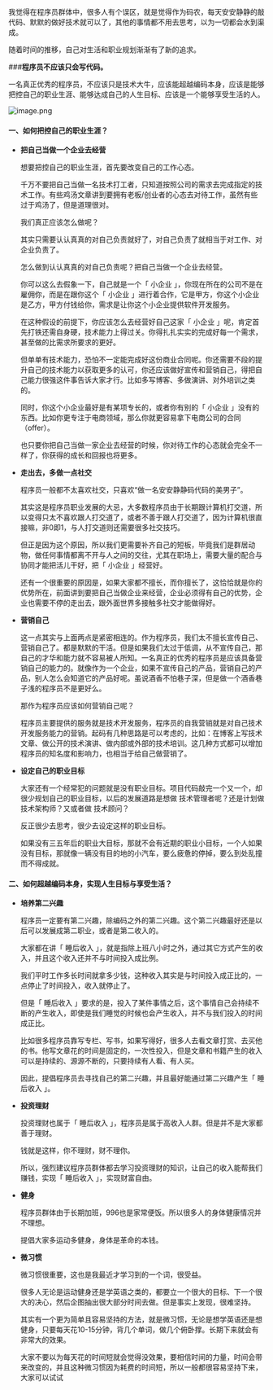 我觉得在程序员群体中，很多人有个误区，就是觉得作为码农，每天安安静静的敲代码、默默的做好技术就可以了，其他的事情都不用去思考，以为一切都会水到渠成。

随着时间的推移，自己对生活和职业规划渐渐有了新的追求。

###**程序员不应该只会写代码。**

一名真正优秀的程序员，不应该只是技术大牛，应该能超越编码本身，应该是能够把控自己的职业生涯、能够达成自己的人生目标、应该是一个能够享受生活的人。

![image.png](https://upload-images.jianshu.io/upload_images/6943526-d5ffd6b89789402f.png?imageMogr2/auto-orient/strip%7CimageView2/2/w/1240)

#### **一、如何把控自己的职业生涯？**

- **把自己当做一个企业去经营**

  想要把控自己的职业生涯，首先要改变自己的工作心态。

  千万不要把自己当做一名技术打工者，只知道按照公司的需求去完成指定的技术工作。有些鸡汤文章讲到要拥有老板/创业者的心态去对待工作，虽然有些过于鸡汤了，但是道理很对。

  我们真正应该怎么做呢？

  其实只需要认认真真的对自己负责就好了，对自己负责了就相当于对工作、对企业负责了。

  怎么做到认认真真的对自己负责呢？把自己当做一个企业去经营。

  你可以这么去假象一下，自己就是一个「 小企业 」，你现在所在的公司不是在雇佣你，而是在跟你这个「 小企业 」进行着合作，它是甲方，你这个小企业是乙方，甲方付钱给你，需求是让你这个小企业提供软件开发服务。

  在这种假设的前提下，你应该怎么去经营好自己这家「 小企业 」呢，肯定首先打铁还需自身硬，技术能力上得过关。你得扎扎实实的完成好每一个需求，甚至做的比需求所要求的更好。

  但单单有技术能力，恐怕不一定能完成好这份商业合同呢。你还需要不段的提升自己的技术能力以获取更多的认可，你还应该做好宣传和营销自己，得把自己能力很强这件事告诉大家才行。比如多写博客、多做演讲、对外培训之类的。

  同时，你这个小企业最好是有某项专长的，或者你有别的「 小企业 」没有的东西。比如你更专注于电商领域，那么你就更容易拿下电商公司的合同（offer）。

  也只要你把自己当做一家企业去经营的时候，你对待工作的心态就会完全不一样了，你获得的成长和回报也将更多。

- **走出去，多做一点社交**

  程序员一般都不太喜欢社交，只喜欢“做一名安安静静码代码的美男子”。

  其实这是程序员职业发展的大忌，大多数程序员由于长期跟计算机打交道，所以变得只太不喜欢跟人打交道了，或者不善于跟人打交道了，因为计算机很直接嘛，非0即1，与人打交道则还需要很多社交技巧。

  但正是因为这个原因，所以我们更需要补齐自己的短板，毕竟我们是群居动物，做任何事情都离不开与人之间的交往，尤其在职场上，需要大量的配合与协同才能把活儿干好，把「 小企业 」经营好。

  还有一个很重要的原因是，如果大家都不擅长，而你擅长了，这恰恰就是你的优势所在，前面讲到要把自己当做企业来经营，企业必须得有自己的优势，企业也需要不停的走出去，跟外面世界多接触多社交才能做得好。

- **营销自己**

  这一点其实与上面两点是紧密相连的。作为程序员，我们太不擅长宣传自己、营销自己了。都是默默的干活。但是如果我们太过于低调，从不宣传自己，那自己的才华和能力就不容易被人所知。一名真正的优秀的程序员是应该具备营销自己的能力的。就像作为一个企业，如果不宣传自己的产品，营销自己的产品，别人怎么会知道它的产品好呢。虽说酒香不怕巷子深，但是做一个酒香巷子浅的程序员不是更好么。

  那作为程序员应该如何营销自己呢？

  程序员主要提供的服务就是技术开发服务，程序员的自我营销就是对自己技术开发服务能力的营销。起码有几种思路是可以考虑的，比如：在博客上写技术文章、做公开的技术演讲、做内部或外部的技术培训。这几种方式都可以增加程序员的知名度和影响力，也相当于给自己做营销了。

- **设定自己的职业目标**

  大家还有一个经常犯的问题就是没有职业目标。项目代码敲完一个又一个，却很少规划自己的职业目标，以后的发展道路是想做 技术管理者呢？还是计划做 技术架构师？又或者做 技术顾问？

  反正很少去思考，很少去设定这样的职业目标。

  如果没有三五年后的职业大目标，那就不会有近期的职业小目标，一个人如果没有目标，那就像一辆没有目的地的小汽车，要么疲惫的停掉，要么到处乱撞而不得成就。

#### **二、如何超越编码本身，实现人生目标与享受生活？**

- **培养第二兴趣**

  程序员一定要有第二兴趣，除编码之外的第二兴趣。这个第二兴趣最好还是以后可以发展成第二职业，或者是第二收入的。

  大家都在讲「 睡后收入 」，就是指除上班八小时之外，通过其它方式产生的收入，并且这个收入还并不与时间投入成比例。

  我们平时工作多长时间就拿多少钱，这种收入其实是与时间投入成正比的，一点停止了时间投入，收入就停止了。

  但是「 睡后收入 」要求的是，投入了某件事情之后，这个事情自己会持续不断的产生收入，即使是我们睡觉的时候也会产生收入，并不与我们投入的时间成正比。

  比如很多程序员靠写专栏、写书，如果写得好，很多人去看文章打赏、去买他的书。他写文章花的时间是固定的，一次性投入，但是文章和书籍产生的收入可以是持续的、源源不断的，只要持续有人看、有人买。

  因此，提倡程序员去寻找自己的第二兴趣，并且最好能通过第二兴趣产生「 睡后收入 」。

- **投资理财**

  投资理财也属于「 睡后收入 」，程序员是属于高收入人群。但是并不是大家都善于理财。

  钱就是这样，你不理财，财不理你。

  所以，强烈建议程序员群体都去学习投资理财的知识，让自己的收入能帮我们赚钱，实现「 睡后收入 」，实现财富自由。

- **健身**

  程序员群体由于长期加班，996也是家常便饭。所以很多人的身体健康情况并不理想。

  提倡大家多运动多健身，身体是革命的本钱。

- **微习惯**

  微习惯很重要，这也是我最近才学习到的一个词，很受益。

  很多人无论是运动健身还是学英语之类的，都要立一个很大的目标、下一个很大的决心，然后企图抽出很大部分时间去做。但是事实上发现，很难坚持。

  其实有一个更为简单且容易坚持的方法，就是微习惯，无论是想学英语还是想健身，只要每天花10-15分钟，背几个单词，做几个俯卧撑。长期下来就会有非常大的效果。

  大家不要以为每天花的时间短就会觉得没效果，要相信时间的力量，时间会带来改变的，并且这种微习惯因为耗费的时间短，所以一般都很容易坚持下来，大家可以试试
